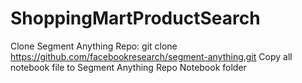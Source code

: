 # ShoppingMartProductSearch
Clone Segment Anything Repo: git clone https://github.com/facebookresearch/segment-anything.git
Copy all notebook file to Segment Anything Repo Notebook folder